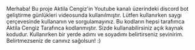 Merhaba! Bu proje Aktila Cengiz'in Youtube kanalı üzerindeki discord bot geliştirme günlükleri videosunda kullanılmıştır.
Lütfen kullanırken saygı çerçevesinde kullananın ve sorgulamayınız.
Bu kodların hepsi tarafımca Aktila Cengiz Tarafınca kodlanmıştır.
Sizde kullanabilirsiniz açık kaynak kodudur. 
Kullanırken bir yerde adımı ve soyadımı belirtirseniz sevinirim.
Belirtmezseniz de canınız sağolsun! :)
